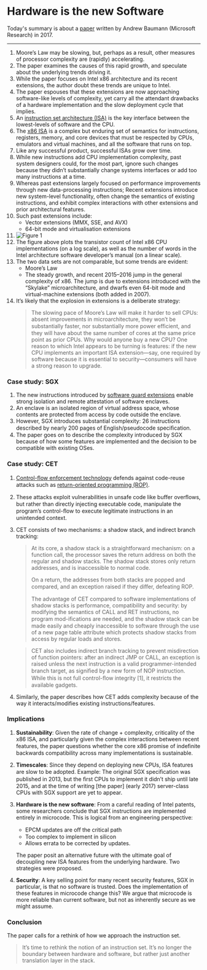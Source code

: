 # Hardware is the new Software


Today's summary is about a [paper](https://www.microsoft.com/en-us/research/wp-content/uploads/2017/05/baumann-hotos17.pdf) written by Andrew Baumann (Microsoft Research) in 2017.

-----

1. Moore’s Law may be slowing, but, perhaps as a result, other measures of processor complexity are (rapidly) acceler­ating.
2. The paper examines the causes of this rapid growth, and speculate about the underlying trends driving it.
3. While the paper focuses on Intel x86 architecture and its recent extensions, the author doubt these trends are unique to Intel.
4. The paper espouses that these extensions are now approaching software-like levels of complexity, yet carry all the attendant drawbacks of a hardware implementation and the slow deployment cycle that implies.
5. An [instruction set architecture (ISA)](https://en.wikipedia.org/wiki/Instruction_set_architecture) is the key interface between the lowest-levels of software and the CPU.
6. The [x86 ISA](https://en.wikipedia.org/wiki/X86_instruction_listings) is a complex but enduring set of semantics for in­structions, registers, memory, and core devices that must be respected by CPUs, emulators and virtual machines, and all the software that runs on top.
7. Like any successful product, successful ISAs grow over time.
8. While new instructions add CPU implementation com­plexity, past system designers could, for the most part, ignore such changes because they didn’t substan­tially change systems interfaces or add too many instructions at a time.
9. Whereas past extensions largely focused on performance improvements through new data-processing instructions; Recent extensions introduce new system-level functionality, often change the semantics of existing instructions, and exhibit complex interactions with other extensions and prior ar­chitectural features.
10. Such past extensions include:
    * Vector extensions (MMX, SSE, and AVX) 
    * 64-bit mode and virtualisation extensions
8. ![Figure 1](assets/fig1.png)
9. The figure above plots the transistor count of Intel x86 CPU implementations (on a log scale), as well as the number of words in the Intel architecture software developer’s manual (on a linear scale).
10. The two data sets are not comparable, but some trends are evident:
    * Moore’s Law
    * The steady growth, and recent 2015–2016 jump in the general complexity of x86. The jump is due to extensions introduced with the “Sky­lake” microarchitecture, and dwarfs even 64-bit mode and virtual-machine extensions (both added in 2007).
11. It’s likely that the explosion in extensions is a deliberate strategy:
    > The slowing pace of Moore’s Law will make it harder to sell CPUs: absent improvements in microarchitecture, they won’t be substantially faster, nor substantially more power eﬃcient, and they will have about the same num­ber of cores at the same price point as prior CPUs. Why would anyone buy a new CPU? One reason to which In­tel appears to be turning is features: if the new CPU im­plements an important ISA extension—say, one required by software because it is essential to security—consumers will have a strong reason to upgrade.

### Case study: SGX
1. The new instructions introduced by [software guard exten­sions](https://en.wikipedia.org/wiki/Software_Guard_Extensions) enable strong isolation and remote attestation of software enclaves.
2. An enclave is an isolated region of virtual address space, whose contents are protected from access by code outside the enclave.
3. However, SGX introduces substantial complexity: 26 instructions described by nearly 200 pages of En­glish/pseudocode speciﬁcation.
4. The paper goes on to describe the complexity introduced by SGX because of how some features are implemented and the decision to be compatible with existing OSes.

### Case study: CET
1. [Control-ﬂow enforcement technology](https://en.wikipedia.org/wiki/Control-flow_integrity) defends against code-reuse attacks such as [return-oriented programming (ROP)](https://en.wikipedia.org/wiki/Return-oriented_programming).
2. These attacks exploit vulnerabilities in unsafe code like buﬀer overﬂows, but rather than directly inject­ing executable code, manipulate the program’s control-­ﬂow to execute legitimate instructions in an unintended context.
3. CET consists of two mechanisms: a shadow stack, and indirect branch tracking:
    > At its core, a shadow stack is a straightforward mecha­nism: on a function call, the processor saves the return ad­dress on both the regular and shadow stacks. The shadow stack stores only return addresses, and is inaccessible to normal code.
    > 
    > On a return, the addresses from both stacks are popped and compared, and an exception raised if they diﬀer, defeating ROP.
    > 
    > The advantage of CET compared to software implementations of shadow stacks is perfor­mance, compatibility and security: by modifying the se­mantics of CALL and RET instructions, no program mod-iﬁcations are needed, and the shadow stack can be made easily and cheaply inaccessible to software through the use of a new page table attribute which protects shadow stacks from access by regular loads and stores.

    > CET also includes indirect branch tracking to prevent misdirection of function pointers: after an indirect JMP or CALL, an exception is raised unless the next instruction is a valid programmer-intended branch target, as signiﬁed by a new form of NOP instruction. While this is not full control-ﬂow integrity [1], it restricts the available gadgets.
4. Similarly, the paper describes how CET adds complexity because of the way it interacts/modifies existing instructions/features.

### Implications
1. **Sustainability**: Given the rate of change + complexity, criticality of the x86 ISA, and particularly given the complex interactions between recent features, the paper questions whether the core x86 promise of indeﬁnite backwards compatibility across many implementations is sustainable.
2. **Timescales**: Since they depend on deploying new CPUs, ISA features are slow to be adopted. Example: The original SGX speciﬁcation was published in 2013, but the ﬁrst CPUs to implement it didn’t ship until late 2015, and at the time of writing [the paper] (early 2017) server-class CPUs with SGX support are yet to appear.
3. **Hardware is the new software**: From a careful reading of Intel patents, some researchers conclude that SGX instructions are implemented entirely in microcode. This is logical from an engineering per­spective:
    * EPCM updates are oﬀ the critical path
    * Too complex to implement in silicon
    * Allows errata to be cor­rected by updates.
    
    The paper posit an al­ternative future with the ultimate goal of decoupling new ISA features from the underlying hardware. Two strategies were proposed.
4. **Security**: A key selling point for many recent security features, SGX in particular, is that no software is trusted. Does the implementation of these features in microcode change this? We argue that microcode is more reliable than current software, but not as inherently secure as we might assume.

### Conclusion
The paper calls for a rethink of how we approach the instruc­tion set.

> It’s time to rethink the notion of an instruction set. It’s no longer the boundary between hardware and software, but rather just another translation layer in the stack.
